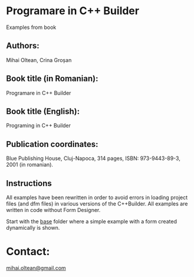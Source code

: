 # Programare in C++ Builder
Examples from book

## Authors: 
Mihai Oltean, Crina Groșan

## Book title (in Romanian):
Programare in C++ Builder

## Book title (English):
Programing in C++ Builder

## Publication coordinates:
Blue Publishing House, Cluj-Napoca, 314 pages, ISBN: 973-9443-89-3, 2001 (in romanian).

## Instructions
All examples have been rewritten in order to avoid errors in loading project files (and dfm files) in various versions of the C++Builder.
All examples are written in code without Form Designer.

Start with the [base](base) folder where a simple example with a form created dynamically is shown.


# Contact: 
mihai.oltean@gmail.com